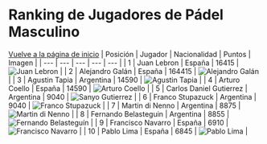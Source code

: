 # Ranking de Jugadores de Pádel Masculino

[Vuelve a la página de inicio](index.md)
| Posición | Jugador | Nacionalidad | Puntos | Imagen |
| --- | --- | --- | --- | --- |
| 1 | Juan Lebron | España | 16415 | ![Juan Lebron](https://worldpadeltour.com/assets/themes/worldpadeltour.com/img/dynamic_jugadores_foto_4_267/a462738fad.webp) |
| 2 | Alejandro Galán | España | 164415 | ![Alejandro Galán](https://worldpadeltour.com/assets/themes/worldpadeltour.com/img/dynamic_jugadores_foto_4_267/91cfe11395.webp) |
| 3 | Agustin Tapia | Argentina | 14590 | ![Agustin Tapia](https://worldpadeltour.com/assets/themes/worldpadeltour.com/img/dynamic_jugadores_foto_4_267/baf3da6aad.webp) |
| 4 | Arturo Coello | España | 14590 | ![Arturo Coello](https://worldpadeltour.com/assets/themes/worldpadeltour.com/img/dynamic_jugadores_foto_4_267/6969cfb7b3.webp) |
| 5 | Carlos Daniel Gutierrez | Argentina | 9040 | ![Sanyo Gutierrez](https://worldpadeltour.com/assets/themes/worldpadeltour.com/img/dynamic_jugadores_foto_4_267/a8a6506818.webp) |
| 6 | Franco Stupazuck | Argentina | 9040 | ![Franco Stupazuck](https://worldpadeltour.com/assets/themes/worldpadeltour.com/img/dynamic_jugadores_foto_4_267/7c5fd8e72e.webp) |
| 7 | Martin di Nenno | Argentina | 8875 | ![Martin di Nenno](https://worldpadeltour.com/assets/themes/worldpadeltour.com/img/dynamic_jugadores_foto_4_267/b457a25a50.webp) |
| 8 | Fernando Belasteguin | Argentina | 8855 | ![Fernando Belasteguín](https://worldpadeltour.com/assets/themes/worldpadeltour.com/img/dynamic_jugadores_foto_4_267/88a58bd4f2.webp) |
| 9 | Francisco Navarro | España | 6910 | ![Francisco Navarro](https://worldpadeltour.com/assets/themes/worldpadeltour.com/img/dynamic_jugadores_foto_4_267/d18dce4077.webp) |
| 10 | Pablo Lima | España | 6845 | ![Pablo Lima](https://worldpadeltour.com/assets/themes/worldpadeltour.com/img/dynamic_jugadores_foto_4_267/392de18355.webp) |